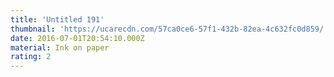 ```yaml
---
title: 'Untitled 191'
thumbnail: 'https://ucarecdn.com/57ca0ce6-57f1-432b-82ea-4c632fc0d859/'
date: 2016-07-01T20:54:10.000Z
material: Ink on paper
rating: 2
---
```

